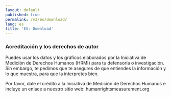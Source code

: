 ```yaml
---
layout: default
published: true
permalink: /v3/es/download/
lang: es
title: 'ES: Download'
---
```


### Acreditación y los derechos de autor

Puedes usar los datos y los gráficos elaborados por la Iniciativa de Medición de Derechos Humanos (HRMI) para tu defensoría o investigación. Sin embargo, te pedimos que te asegures de que entiendes la información y lo que muestra, para que la interpretes bien.

Por favor, dale el crédito a la Iniciativa de Medición de Derechos Humanos e incluye un enlace a nuestro sitio web: humanrightsmeasurement.org

